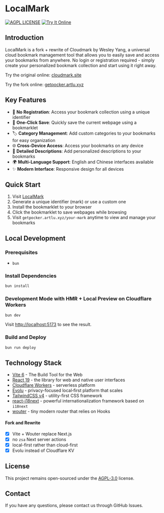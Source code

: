# LocalMark

[![AGPL LICENSE](https://img.shields.io/badge/LICENSE-AGPL-blue.svg)](https://www.gnu.org/licenses/agpl-3.0.html)
[![Try It Online](https://img.shields.io/badge/TryIt-Online-orange.svg)](https://getpocker.artlu.xyz)

## Introduction

LocalMark is a fork + rewrite of Cloudmark by Wesley Yang, a universal cloud bookmark management tool that allows you to easily save and access your bookmarks from anywhere. No login or registration required - simply create your personalized bookmark collection and start using it right away.

Try the original online: [cloudmark.site](https://cloudmark.site)

Try the fork online: [getpocker.artlu.xyz](https://getpocker.artlu.xyz)

## Key Features

- 🔑 **No Registration**: Access your bookmark collection using a unique identifier
- 🔖 **One-Click Save**: Quickly save the current webpage using a bookmarklet
- 🏷️ **Category Management**: Add custom categories to your bookmarks for easy organization
- 🌐 **Cross-Device Access**: Access your bookmarks on any device
- 📝 **Detailed Descriptions**: Add personalized descriptions to your bookmarks
- 🌍 **Multi-Language Support**: English and Chinese interfaces available
- ✨ **Modern Interface**: Responsive design for all devices

## Quick Start

1. Visit [LocalMark](https://getpocker.artlu.xyz)
2. Generate a unique identifier (mark) or use a custom one
3. Install the bookmarklet to your browser
4. Click the bookmarklet to save webpages while browsing
5. Visit `getpocker.artlu.xyz/your-mark` anytime to view and manage your bookmarks

## Local Development

### Prerequisites

- `bun`

### Install Dependencies

```bash
bun install
```

### Development Mode with HMR + Local Preview on Cloudflare Workers

```bash
bun dev
```

Visit [http://localhost:5173](http://localhost:5173) to see the result.

### Build and Deploy

```bash
bun run deploy
```

## Technology Stack

- [Vite 6](https://vite.dev) - The Build Tool for the Web
- [React 19](https://react.dev) - the library for web and native user interfaces
- [Cloudflare Workers](https://developers.cloudflare.com/workers) - serverless platform
- [Evolu](https://evolu.dev) - privacy-focused local‑first platform that scales
- [TailwindCSS v4](https://tailwindcss.com) - utility-first CSS framework
- [react-i18next](https://react.i18next.com) - powerful internationalization framework based on <code>i18next</code>
- [wouter](https://github.com/molefrog/wouter) - tiny modern router that relies on Hooks

#### Fork and Rewrite

- [x] Vite + Wouter replace Next.js
- [x] no `zsa` Next server actions
- [x] local-first rather than cloud-first
- [x] Evolu instead of Cloudflare KV

## License

This project remains open-sourced under the [AGPL-3.0](https://www.gnu.org/licenses/agpl-3.0.html) license.

## Contact

If you have any questions, please contact us through GitHub Issues.

